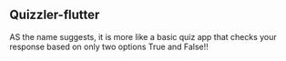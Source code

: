 ## Quizzler-flutter

AS the name suggests, it is more like a basic quiz app that checks your response based on only two options True and False!!